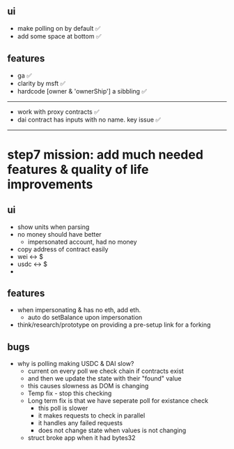 ## ui
- make polling on by default ✅
- add some space at bottom ✅


## features
 - ga ✅
 - clarity by msft ✅
 - hardcode [owner & 'ownerShip'] a sibbling ✅

----

- work with proxy contracts ✅
- dai contract has inputs with no name. key issue ✅

----

# step7 mission: add much needed features & quality of life improvements

## ui
- show units when parsing
- no money should have better
  - impersonated account, had no money
- copy address of contract easily
- wei <-> $
- usdc <-> $
- 

## features
- when impersonating & has no eth, add eth.
  - auto do setBalance upon impersonation
- think/research/prototype on providing a pre-setup link for a forking


## bugs
- why is polling making USDC & DAI slow?
  - current on every poll we check chain if contracts exist
  - and then we update the state with their "found" value
  - this causes slowness as DOM is changing
  - Temp fix - stop this checking
  - Long term fix is that we have seperate poll for existance check
    - this poll is slower
    - it makes requests to check in parallel
    - it handles any failed requests
    - does not change state when values is not changing
  - struct broke app when it had bytes32
 
